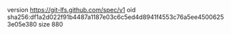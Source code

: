 version https://git-lfs.github.com/spec/v1
oid sha256:df1a2d022f91b4487a1187e03c6c5ed4d8941f4553c76a5ee45006253e05e380
size 880
